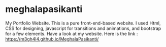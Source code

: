 # meghalapasikanti
My Portfolio Website. This is a pure front-end-based website. I used Html, CSS for designing, javascript for transitions and animations, and bootstrap for a few elements. Have a look at my website. Here is the link : https://m3gh4l4.github.io/MeghalaPasikanti/
